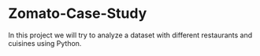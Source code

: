 # Zomato-Case-Study
In this project we will try to analyze a dataset with different restaurants and cuisines using Python.
